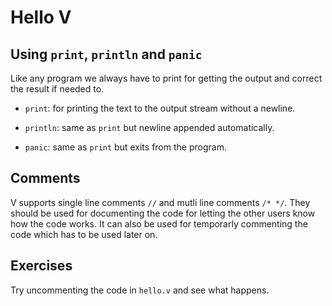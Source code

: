 # Hello V

## Using `print`, `println` and `panic`

Like any program we always have to print for getting the output and correct the result if needed to.

- `print`: for printing the text to the output stream without a newline.

- `println`: same as `print` but newline appended automatically.

- `panic`: same as `print` but exits from the program.

## Comments

V supports single line comments `//` and mutli line comments `/* */`. They should be used for documenting the code for letting the other users know how the code works. It can also be used for temporarly commenting the code which has to be used later on.

## Exercises

Try uncommenting the code in `hello.v` and see what happens.
